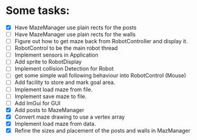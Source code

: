 # Some tasks:

- [x] Have MazeManager use plain rects for the posts
- [ ] Have MazeManager use plain rects for the walls
- [ ] Figure out how to get maze back from RobotController and display it.
- [ ] RobotControl to be the main robot thread
- [ ] Implement sensors in Application
- [ ] Add sprite to RobotDisplay
- [ ] Implement collision Detection for Robot
- [ ] get some simple wall following behaviour into RobotControl (Mouse)
- [ ] Add facility to store and mark goal area.
- [ ] Implement load maze from file.
- [ ] Implement save maze to file.
- [ ] Add ImGui for GUI
- [x] Add posts to MazeManager
- [x] Convert maze drawing to use a vertex array
- [x] Implement load maze from data.
- [x] Refine the sizes and placement of the posts and walls in MazManager
